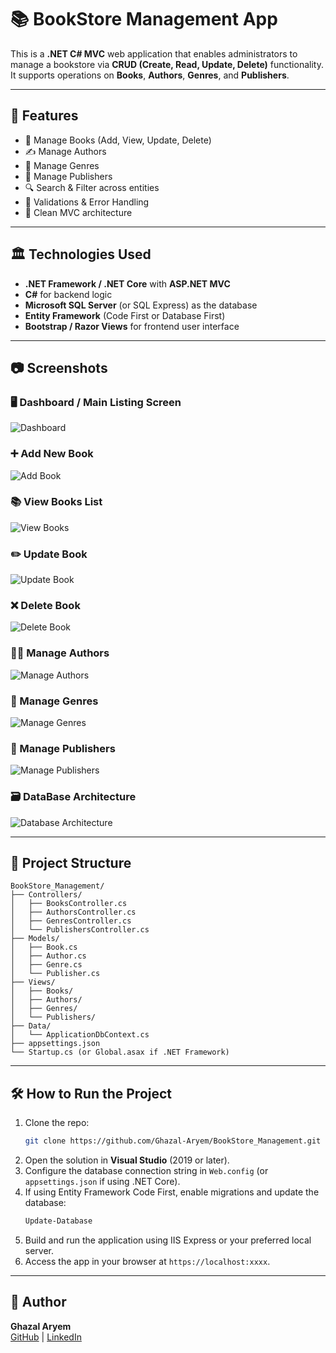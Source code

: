 # 📚 BookStore Management App

This is a **.NET C# MVC** web application that enables administrators to manage a bookstore via **CRUD (Create, Read, Update, Delete)** functionality. It supports operations on **Books**, **Authors**, **Genres**, and **Publishers**.

---

## 🚀 Features

- 📘 Manage Books (Add, View, Update, Delete)
- ✍️ Manage Authors
- 📂 Manage Genres
- 🏢 Manage Publishers
- 🔍 Search & Filter across entities
- 🧪 Validations & Error Handling
- 📄 Clean MVC architecture

---

## 🏛️ Technologies Used

- **.NET Framework / .NET Core** with **ASP.NET MVC**
- **C#** for backend logic
- **Microsoft SQL Server** (or SQL Express) as the database
- **Entity Framework** (Code First or Database First)
- **Bootstrap / Razor Views** for frontend user interface

---

## 📷 Screenshots


### 🖥️ Dashboard / Main Listing Screen  
![Dashboard](ScreenShots/home.png)

### ➕ Add New Book  
![Add Book](ScreenShots/add_book.png)

### 📚 View Books List  
![View Books](ScreenShots/home.png)

### ✏️ Update Book  
![Update Book](ScreenShots/update_book.png)

### ❌ Delete Book  
![Delete Book](ScreenShots/delete_book.png)

### 🧑‍💼 Manage Authors  
![Manage Authors](ScreenShots/author.png)

### 📂 Manage Genres  
![Manage Genres](ScreenShots/genre.png)

### 🏢 Manage Publishers  
![Manage Publishers](ScreenShots/publisher.png)

### 🗃 DataBase Architecture  
![Database Architecture](ScreenShots/database.png)

---
## 📁 Project Structure

```
BookStore_Management/
├── Controllers/
│   ├── BooksController.cs
│   ├── AuthorsController.cs
│   ├── GenresController.cs
│   └── PublishersController.cs
├── Models/
│   ├── Book.cs
│   ├── Author.cs
│   ├── Genre.cs
│   └── Publisher.cs
├── Views/
│   ├── Books/
│   ├── Authors/
│   ├── Genres/
│   └── Publishers/
├── Data/
│   └── ApplicationDbContext.cs
├── appsettings.json
└── Startup.cs (or Global.asax if .NET Framework)
```

---

## 🛠️ How to Run the Project

1. Clone the repo:
    ```bash
    git clone https://github.com/Ghazal-Aryem/BookStore_Management.git
    ```
2. Open the solution in **Visual Studio** (2019 or later).
3. Configure the database connection string in `Web.config` (or `appsettings.json` if using .NET Core).
4. If using Entity Framework Code First, enable migrations and update the database:
    ```bash
    Update-Database
    ```
5. Build and run the application using IIS Express or your preferred local server.
6. Access the app in your browser at `https://localhost:xxxx`.

---

## 👤 Author

**Ghazal Aryem**  
[GitHub](https://github.com/Ghazal-Aryem) | [LinkedIn](https://www.linkedin.com/in/ghazal-aryem-203a03255)
